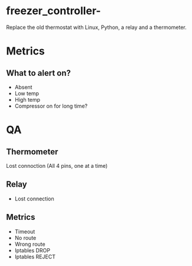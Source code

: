 # freezer_controller-
Replace the old thermostat with Linux, Python, a relay and a thermometer.


# Metrics
## What to alert on?
* Absent
* Low temp
* High temp
* Compressor on for long time?

# QA

## Thermometer
Lost connoction (All 4 pins, one at a time)

## Relay
* Lost connection

## Metrics  
* Timeout
* No route
* Wrong route
* Iptables DROP
* Iptables REJECT
